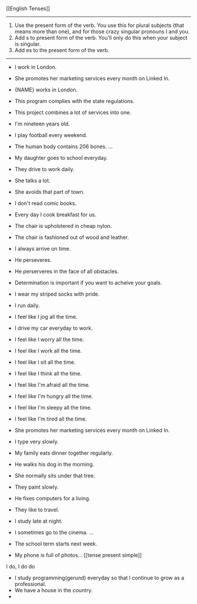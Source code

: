 [[English Tenses]]

---
1.  Use the present form of the verb. You use this for plural subjects (that means more than one), and for those crazy singular pronouns I and you. 
2.  Add s to present form of the verb. You'll only do this when your subject is singular. 
3.  Add es to the present form of the verb.

---


-   I work in London.
-   She promotes her marketing services every month on Linked In.
-   {NAME} works in London.

-   This program complies with the state regulations.
-   This project combines a lot of services into one.
-   I'm nineteen years old. 
-   I play football every weekend.
-   The human body contains 206 bones. ...
-   My daughter goes to school everyday.

- They drive to work daily.

- She talks a lot.

- She avoids that part of town.

- I don't read comic books.

- Every day I cook breakfast for us.

- The chair is upholstered in cheap nylon.

- The chair is fashioned out of wood and leather.

- I always arrive on time.

- He perseveres.

- He perserveres in the face of all obstacles.

- Determination is important if you want to acheive your goals.

- I wear my striped socks with pride.

- I run daily.

- I feel like I jog all the time.

- I drive my car everyday to work.

- I feel like I worry all the time.

- I feel like I work all the time.

- I feel like I sit all the time.

- I feel like I think all the time.

- I feel like I'm afraid all the time.

- I feel like I'm hungry all the time.
- I feel like I'm sleepy all the time.
- I feel like I'm tired all the time.
- She promotes her marketing services every month on Linked In.
- I type very slowly.
- My family eats dinner together regularly.
- He walks his dog in the morning.
- She normally sits under that tree.
- They paint slowly.
- He fixes computers for a living.

- They like to travel.

- I study late at night.
-   I sometimes go to the cinema. ...
-   The school term starts next week.
- My phone is full of photos... [[tense present simple]]


I do, I do do

* I study programming(gerund) everyday so that I continue to grow as a professional.
* We have a house in the country.
* 